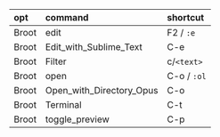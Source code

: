| opt   | command                  | shortcut    |
| :---- | :----------------------- | :---------- |
| Broot | edit                     | F2 / `:e`   |
| Broot | Edit_with_Sublime_Text   | C-e         |
| Broot | Filter                   | c/`<text>`  |
| Broot | open                     | C-o / `:ol` |
| Broot | Open_with_Directory_Opus | C-o         |
| Broot | Terminal                 | C-t         |
| Broot | toggle_preview           | C-p         |
